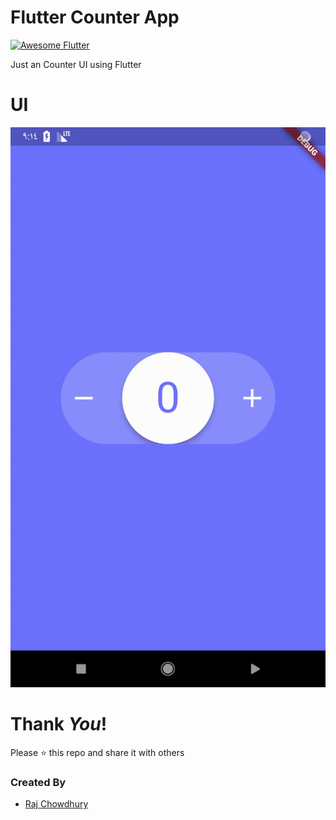 # Flutter Counter App
<a href="https://stackoverflow.com/questions/tagged/flutter?sort=votes">
   <img alt="Awesome Flutter" src="https://img.shields.io/badge/Awesome-Flutter-blue.svg?longCache=true&style=flat-square" />
</a>

 Just an Counter UI using Flutter

# UI
![android](./gif/App.gif?raw=true 'android')

# Thank _You_!
Please :star: this repo and share it with others

### Created By

* [Raj Chowdhury](https://github.com/Rajchowdhury420)

